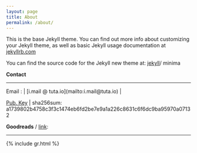 ```yaml
---
layout: page
title: About
permalink: /about/
---
```

This is the base Jekyll theme. You can find out more info about customizing your Jekyll theme, as well as basic Jekyll usage documentation at [jekyllrb.com](https://jekyllrb.com)

You can find the source code for the Jekyll new theme at:
[jekyll](https://jekyllrb.com)/ minima

**Contact**
<hr class="new1">
Email	: |<span class="fa fa-envelope-o"></span> [i.mail @ tuta.io](mailto:i.mail@tuta.io) | 

 <span class="fa fa-key"></span> <a href="{{ site.url }}/imam-pub.key" target="_blank">Pub. Key</a> | sha256sum: a1739802b4758c3f3c1474eb6fd2be7e9a1a226c8631c6f6dc9ba95970a07132

**Goodreads** / [link](https://www.goodreads.com/imams):
<hr class="new1">
{% include gr.html %}
